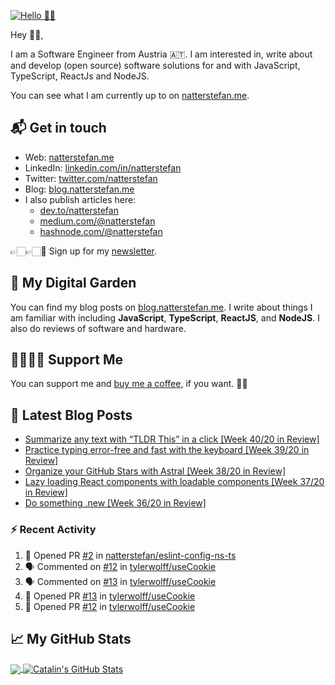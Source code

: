 [![Hello 👋🏻](https://pbs.twimg.com/profile_banners/214395203/1594729195/1500x500)][1]

Hey 👋🏻,

I am a Software Engineer from Austria 🇦🇹. I am interested in, write about and develop (open source) software solutions for and with JavaScript, TypeScript, ReactJs and NodeJS.

You can see what I am currently up to on [natterstefan.me][1].

## 📬 Get in touch

- Web: [natterstefan.me][1]
- LinkedIn: [linkedin.com/in/natterstefan][2]
- Twitter: [twitter.com/natterstefan][3]
- Blog: [blog.natterstefan.me][4]
- I also publish articles here:
  - [dev.to/natterstefan][10]
  - [medium.com/@natterstefan][6]
  - [hashnode.com/@natterstefan][7]

👉🏻👉🏻📧 Sign up for my [newsletter][5].

## 🌳 My Digital Garden

You can find my blog posts on [blog.natterstefan.me][4]. I write about things
I am familiar with including **JavaScript**, **TypeScript**, **ReactJS**, and
**NodeJS**. I also do reviews of software and hardware.

## 🤜🏻🤛🏻 Support Me

You can support me and [buy me a coffee][8], if you want. 🙏🏻

## 📕 Latest Blog Posts

<!-- BLOG-POST-LIST:START -->
- [Summarize any text with “TLDR This” in a click [Week 40/20 in Review]](https://dev.to/natterstefan/summarize-any-text-with-tldr-this-in-a-click-week-40-20-in-review-4f2e)
- [Practice typing error-free and fast with the keyboard [Week 39/20 in Review]](https://dev.to/natterstefan/practice-typing-error-free-and-fast-with-the-keyboard-week-39-20-in-review-3c0c)
- [Organize your GitHub Stars with Astral  [Week 38/20 in Review]](https://dev.to/natterstefan/organize-your-github-stars-with-astral-week-38-20-in-review-1o3d)
- [Lazy loading React components with loadable components [Week 37/20 in Review]](https://dev.to/natterstefan/lazy-loading-react-components-with-loadable-components-week-37-20-in-review-47p0)
- [Do something .new [Week 36/20 in Review]](https://dev.to/natterstefan/do-something-new-week-36-20-in-review-151n)
<!-- BLOG-POST-LIST:END -->

### :zap: Recent Activity

<!--START_SECTION:activity-->
1. 💪 Opened PR [#2](https://github.com/natterstefan/eslint-config-ns-ts/pull/2) in [natterstefan/eslint-config-ns-ts](https://github.com/natterstefan/eslint-config-ns-ts)
2. 🗣 Commented on [#12](https://github.com/tylerwolff/useCookie/issues/12) in [tylerwolff/useCookie](https://github.com/tylerwolff/useCookie)
3. 🗣 Commented on [#13](https://github.com/tylerwolff/useCookie/issues/13) in [tylerwolff/useCookie](https://github.com/tylerwolff/useCookie)
4. 💪 Opened PR [#13](https://github.com/tylerwolff/useCookie/pull/13) in [tylerwolff/useCookie](https://github.com/tylerwolff/useCookie)
5. 💪 Opened PR [#12](https://github.com/tylerwolff/useCookie/pull/12) in [tylerwolff/useCookie](https://github.com/tylerwolff/useCookie)
<!--END_SECTION:activity-->

## &#x1f4c8; My GitHub Stats

<a href="https://github.com/natterstefan/natterstefan">
  <img align="center" src="https://github-readme-stats.vercel.app/api/top-langs/?username=natterstefan&hide=java,html&title_color=ffffff&text_color=c9cacc&icon_color=2bbc8a&bg_color=1d1f21" />
</a>

<a href="https://github.com/natterstefan/natterstefan">
  <img align="center" src="https://github-readme-stats.vercel.app/api?username=natterstefan&show_icons=true&line_height=27&count_private=true&title_color=ffffff&text_color=c9cacc&icon_color=2bbc8a&bg_color=1d1f21" alt="Catalin's GitHub Stats" />
</a>

[1]: https://natterstefan.me/?utm_source=github.com&utm_medium=gh-profile-natterstefan&utm_campaign=natterstefan
[2]: https://www.linkedin.com/in/natterstefan
[3]: https://www.twitter.com/natterstefan
[4]: https://blog.natterstefan.me
[5]: https://newsletter.natterstefan.me?utm_source=github.com&utm_medium=gh-profile-natterstefan&utm_campaign=natterstefan
[6]: https://medium.com/@natterstefan
[7]: https://hashnode.com/@natterstefan
[8]: https://nttr.st/2QoQhEb
[9]: https://nttr.st/2YEatXb
[10]: https://dev.to/natterstefan

